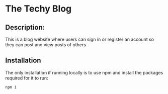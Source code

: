 # The Techy Blog
## Description:
This is a blog website where users can sign in or register an account so they can post and view posts of others
## Installation
The only installation if running locally is to use npm and install the packages required for it to run:
```
npm i
```
